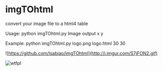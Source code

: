 # imgTOhtml
convert your image file to a html4 table

Usage: python imgTOhtml.py Image output x y

Example: python imgTOhtml.py logo.png logo.html 30 30

![https://github.com/lsabiao/imgTOhtml](http://i.imgur.com/S7jFON2.gif)

![wtfpl](http://www.wtfpl.net/wp-content/uploads/2012/12/wtfpl-badge-1.png)
